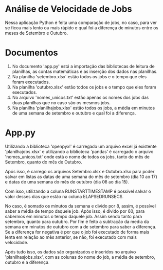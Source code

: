 # Análise de Velocidade de Jobs
Nessa aplicação Python é feita uma comparação de jobs, no caso, para ver se ficou mais lento ou mais rápido e qual foi a diferença de minutos entre os meses de Setembro e Outubro.

# Documentos
1. No documento 'app.py' está a importação das bibliotecas de leitura de planilhas, as contas matemáticas e as inserção dos dados nas planilhas.
2. Na planilha 'setembro.xlsx' estão todos os jobs e o tempo que eles foram executados.
3. Na planilha 'outubro.xlsx' estão todos os jobs e o tempo que eles foram executados.
4. No arquivo 'nomes_unicos.txt' estão apenas os nomes dos jobs das duas planilhas que no caso são os mesmos jobs.
5. Na planilha 'planilhajobs.xlsx' estão todos os jobs, a média em minutos de uma semana de setembro e outubro e qual foi a diferença.

# App.py
Utilizando a biblioteca 'openpyxl' é carregado um arquivo excel já existente 'planilhajobs.xlsx' e utilizando a biblioteca 'pandas' é carregado o arquivo 'nomes_unicos.txt' onde está o nome de todos os jobs, tanto do mês de Setembro, quanto do mês de Outubro.

Após isso, é carrego os arquivos Setembro.xlsx e Outubro.xlsx para poder salvar em listas as datas de uma semana do mês de setembro (dia 10 ao 17) e datas de uma semana do mês de outubro (dia 08 ao dia 15).

Com isso, utilizando a coluna RUNSTARTTIMESTAMP é possível salvar o valor desses dias que estão na coluna ELAPSEDRUNSECS.

No caso, é somado os minutos da semana e divido por 8, assim, é possível saber a média de tempo daquele job. Após isso, é divido por 60, para sabermos em minutos o tempo daquele job. Assim sendo tanto para setembro, quanto para outubro.
Por fim é feito a subtração da media da semana em minutos de outubro com a de setembro para saber a diferença. Se a diferença for negativa é por que o job foi executado de forma mais lenta em relação ao mês anterior, se não, foi executado com mais velocidade.

Após tudo isso, os dados são organizados e inseridos no arquivo 'planilhasjobs.xlsx', com as colunas do nome do job, a média de setembro, outubro e a diferença.
